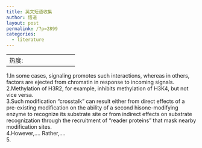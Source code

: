 ```yaml
---
title: 英文短语收集
author: 悟道
layout: post
permalink: /?p=2899
categories:
  - literature
---
```

<table>
  <tr cellpadding=0><td>
    热度:
  </td><td cellpadding=0><img src='http://210.75.224.29/wordpress/wp-content/plugins/statpresscn/images/sun.gif' width=10 height=10 border=0 /></td><td cellpadding=0><img src='http://210.75.224.29/wordpress/wp-content/plugins/statpresscn/images/sun_dark.gif' width=10 height=10 border=0 /></td><td cellpadding=0><img src='http://210.75.224.29/wordpress/wp-content/plugins/statpresscn/images/sun_dark.gif' width=10 height=10 border=0 /></td><td cellpadding=0><img src='http://210.75.224.29/wordpress/wp-content/plugins/statpresscn/images/sun_dark.gif' width=10 height=10 border=0 /></td><td cellpadding=0><img src='http://210.75.224.29/wordpress/wp-content/plugins/statpresscn/images/sun_dark.gif' width=10 height=10 border=0 /></td></tr>
</table>

1.In some cases, signaling promotes such interactions, whereas in others, factors are ejected from chromatin in response to incoming signals.  
2.Methylation of H3R2, for example, inhibits methylation of H3K4, but not vice versa.  
3.Such modification &#8220;crosstalk&#8221; can result either from direct effects of a pre-existing modification on the ability of a second hisone-modifying enzyme to recognize its substrate site or from indirect effects on substrate recognization through the recruitment of &#8220;reader proteins&#8221; that mask nearby modification sites.  
4.However,&#8230;. Rather,&#8230;.  
5.
